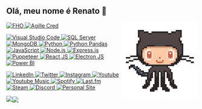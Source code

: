 ## Olá, meu nome é Renato 👋

<img align='right' src='github.gif' width='200'>

<a href="http://www.uniararas.br/"><img alt="FHO" title="Bacharelado de Sistemas de Informação" src="https://img.shields.io/badge/%F0%9F%93%9A-FHO%20Uniararas-012f6f"/> 
<a href="https://agillecred.com.br/"><img alt="Agille Cred" title="Auxiliar de TI na Agille Cred em Araras, SP" src="https://img.shields.io/badge/%F0%9F%93%99-Agille%20Cred-f47920?style=flat"/>

<img alt="Visual Studio Code" src="https://img.shields.io/badge/Visual Studio Code-0078d7.svg?style=flat&logo=visual-studio-code&logoColor=white" title="Github Theme/Material Icon Theme"/> <img alt="SQL Server" src="https://img.shields.io/badge/SQL%20Server-CC2927?style=flat&logo=microsoft%20sql%20server&logoColor=white"/>
<img alt="MongoDB" src="https://img.shields.io/badge/MongoDB-%234ea94b.svg?style=flat&logo=mongodb&logoColor=white"/>
<img alt="Python" src="https://img.shields.io/badge/Python-3670A0?style=flat&logo=python&logoColor=ffdd54"/>
<img alt="Python Pandas" src="https://img.shields.io/badge/Pandas-%23150458.svg?style=flat&logo=pandas&logoColor=white"/>
<img alt="JavaScript" src="https://img.shields.io/badge/JavaScript-%23323330.svg?style=flat&logo=javascript&logoColor=%23F7DF1E"/>
<img alt="Node.js" src="https://img.shields.io/badge/Node.js-6DA55F?style=flat&logo=node.js&logoColor=white"/>
<img alt="Express.js" src="https://img.shields.io/badge/Express.js-000000?style=flat&logo=express&logoColor=white"/>
<img alt="Puppeteer" src="https://img.shields.io/badge/Puppeteer-40B5A4?style=flat&logo=Puppeteer&logoColor=white"/>
<img alt="React JS" src="https://img.shields.io/badge/React-%2320232a.svg?style=flat&logo=react&logoColor=%2361DAFB"/>
<img alt="Electron JS" src="https://img.shields.io/badge/Electron-191970?style=flat&logo=Electron&logoColor=white"/>
<img alt="Power BI" src="https://img.shields.io/badge/PowerBI-F2C811?style=flat&logo=Power%20BI&logoColor=white"/>
  
<a href="https://www.linkedin.com/in/renatocfrancisco/">
  <img alt="LinkedIn" src="https://img.shields.io/badge/Linkedin-%230077B5.svg?style=flat&logo=linkedin&logoColor=white"/>
</a>
<a href="https://www.twitter.com/renatocfrancisc">
  <img alt="Twitter" src="https://img.shields.io/badge/Twitter-%231DA1F2.svg?style=flat&logo=Twitter&logoColor=white"/>
</a>
<a href="https://instagram.com/renatocrepisky">
  <img alt="Instagram" src="https://img.shields.io/badge/Instagram-E4405F?style=flat&logo=instagram&logoColor=white"/>
</a>

<a href="https://youtube.com/channel/UC1x-jNGxQytvdzN4_prewZA">
  <img alt="Youtube" src="https://img.shields.io/badge/YouTube-%23FF0000.svg?style=flat&logo=YouTube&logoColor=white"/>
</a>
<a href="https://music.youtube.com/channel/UC1x-jNGxQytvdzN4_prewZA?feature=share">
  <img alt="Youtube Music" src="https://img.shields.io/badge/YouTube_Music-FF0000?style=flat&logo=youtube-music&logoColor=white"/>
</a>
<a href="https://open.spotify.com/user/fdbenaz90kby4kgxhrbo7ucrh">
  <img alt="Spotify" src="https://img.shields.io/badge/Spotify-1ed760?style=flat&logo=spotify&logoColor=white"/>
</a>
<a href="https://www.last.fm/pt/user/renatocfrancisc">
  <img alt="Last.fm" src="https://img.shields.io/badge/Last.fm-D51007?style=flat&logo=last.fm&logoColor=white"/>
</a>
<a href="https://steamcommunity.com/id/renatocf/">
  <img alt="Steam" src="https://img.shields.io/badge/Steam-%23000000.svg?style=flat&logo=steam&logoColor=white"/>
</a>
<a href="https://discord.com/users/154420685177880576">
  <img alt="Discord" src="https://img.shields.io/badge/Discord-%235865F2.svg?style=flat&logo=discord&logoColor=white"/>
</a>
<a href="https://renatocfrancisco.github.io/">
  <img alt="Personal Site" src="https://img.shields.io/badge/Github.io-renatocfrancisco-lightgrey"/>
</a>
 
<span></span>

<img align="left" src="https://github-readme-stats.vercel.app/api/top-langs/?username=renatocfrancisco&layout=compact&theme=dark"/><img align="center" src="https://lastfm-recently-played.vercel.app/api?user=renatocfrancisc"/>
